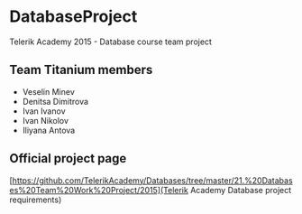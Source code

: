 # DatabaseProject
Telerik Academy 2015 - Database course team project
## Team Titanium members
- Veselin Minev
- Denitsa Dimitrova
- Ivan Ivanov
- Ivan Nikolov
- Iliyana Antova

## Official project page
[https://github.com/TelerikAcademy/Databases/tree/master/21.%20Databases%20Team%20Work%20Project/2015](Telerik Academy Database project requirements)

